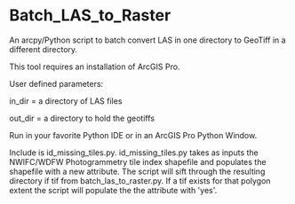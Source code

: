 # Batch_LAS_to_Raster
An arcpy/Python script to batch convert LAS in one directory to GeoTiff in a different directory.

This tool requires an installation of ArcGIS Pro.

User defined parameters:

  in_dir = a directory of LAS files
  
  out_dir = a directory to hold the geotiffs
  
  
Run in your favorite Python IDE or in an ArcGIS Pro Python Window.



Include is id_missing_tiles.py.  id_missing_tiles.py takes as inputs the NWIFC/WDFW Photogrammetry tile index shapefile and populates the shapefile with a new attribute.  The script will sift through the resulting directory if tif from batch_las_to_raster.py.  If a tif exists for that polygon extent the script will populate the the attribute with 'yes'.
